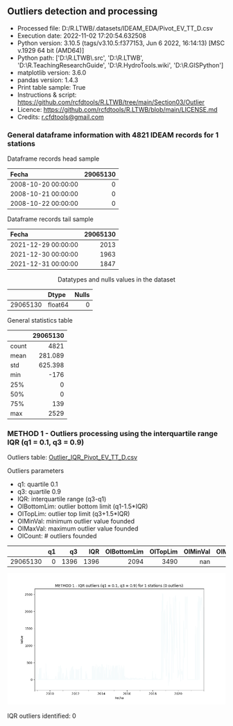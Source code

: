 ## Outliers detection and processing

* Processed file: D:/R.LTWB/.datasets/IDEAM_EDA/Pivot_EV_TT_D.csv
* Execution date: 2022-11-02 17:20:54.632508
* Python version: 3.10.5 (tags/v3.10.5:f377153, Jun  6 2022, 16:14:13) [MSC v.1929 64 bit (AMD64)]
* Python path: ['D:\\R.LTWB\\.src', 'D:\\R.LTWB', 'D:\\R.TeachingResearchGuide', 'D:\\R.HydroTools.wiki', 'D:\\R.GISPython']
* matplotlib version: 3.6.0
* pandas version: 1.4.3
* Print table sample: True
* Instructions & script: https://github.com/rcfdtools/R.LTWB/tree/main/Section03/Outlier
* Licence: https://github.com/rcfdtools/R.LTWB/blob/main/LICENSE.md
* Credits: r.cfdtools@gmail.com


### General dataframe information with 4821 IDEAM records for 1 stations

Dataframe records head sample

| Fecha               |   29065130 |
|:--------------------|-----------:|
| 2008-10-20 00:00:00 |          0 |
| 2008-10-21 00:00:00 |          0 |
| 2008-10-22 00:00:00 |          0 |

Dataframe records tail sample

| Fecha               |   29065130 |
|:--------------------|-----------:|
| 2021-12-29 00:00:00 |       2013 |
| 2021-12-30 00:00:00 |       1963 |
| 2021-12-31 00:00:00 |       1847 |

<div align="center">

Datatypes and nulls values in the dataset

</div>


<div align="center">

|          | Dtype   |   Nulls |
|---------:|:--------|--------:|
| 29065130 | float64 |       0 |

</div>


General statistics table

<div align="center">

|       |   29065130 |
|:------|-----------:|
| count |   4821     |
| mean  |    281.089 |
| std   |    625.398 |
| min   |   -176     |
| 25%   |      0     |
| 50%   |      0     |
| 75%   |    139     |
| max   |   2529     |

</div>

### METHOD 1 - Outliers processing using the interquartile range IQR (q1 = 0.1, q3 = 0.9)

Outliers table: [Outlier_IQR_Pivot_EV_TT_D.csv](../../.datasets/IDEAM_Outlier/Outlier_IQR_Pivot_EV_TT_D.csv)

Outliers parameters
* q1: quartile 0.1
* q3: quartile 0.9
* IQR: interquartile range (q3-q1)
* OlBottomLim: outlier bottom limit (q1-1.5*IQR)
* OlTopLim: outlier top limit (q3+1.5*IQR)
* OlMinVal: minimum outlier value founded
* OlMaxVal: maximum outlier value founded
* OlCount: # outliers founded


<div align="center">

|          |   q1 |   q3 |   IQR |   OlBottomLim |   OlTopLim |   OlMinVal |   OlMaxVal |   OlCount |
|---------:|-----:|-----:|------:|--------------:|-----------:|-----------:|-----------:|----------:|
| 29065130 |    0 | 1396 |  1396 |          2094 |       3490 |        nan |        nan |         0 |

</div>


![R.LTWB](Outlier_IQR_Pivot_EV_TT_D.csv.png)

IQR outliers identified: 0
